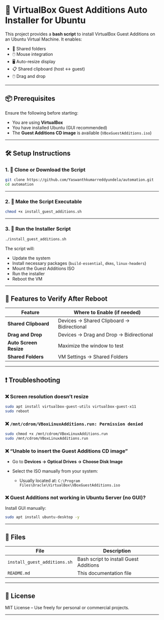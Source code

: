 # 🚀 VirtualBox Guest Additions Auto Installer for Ubuntu

This project provides a **bash script** to install VirtualBox Guest Additions on an Ubuntu Virtual Machine. It enables:

- 📂 Shared folders
- 🖱️ Mouse integration
- 🖥️ Auto-resize display
- 📋 Shared clipboard (host ↔ guest)
- 🖱️ Drag and drop

---

## 📦 Prerequisites

Ensure the following before starting:

- You are using **VirtualBox**
- You have installed Ubuntu (GUI recommended)
- The **Guest Additions CD image** is available (`VBoxGuestAdditions.iso`)

---

## 🛠️ Setup Instructions

### 1. 📁 Clone or Download the Script

```bash
git clone https://github.com/Yaswanthkumarreddyundela/automation.git
cd automation
````

---

### 2. 🧾 Make the Script Executable

```bash
chmod +x install_guest_additions.sh
```

---

### 3. 🚀 Run the Installer Script

```bash
./install_guest_additions.sh
```

The script will:

* Update the system
* Install necessary packages (`build-essential`, `dkms`, `linux-headers`)
* Mount the Guest Additions ISO
* Run the installer
* Reboot the VM

---

## 🧪 Features to Verify After Reboot

| Feature                | Where to Enable (if needed)                |
| ---------------------- | ------------------------------------------ |
| **Shared Clipboard**   | Devices → Shared Clipboard → Bidirectional |
| **Drag and Drop**      | Devices → Drag and Drop → Bidirectional    |
| **Auto Screen Resize** | Maximize the window to test                |
| **Shared Folders**     | VM Settings → Shared Folders               |

---

## ❗ Troubleshooting

### ❌ Screen resolution doesn’t resize

```bash
sudo apt install virtualbox-guest-utils virtualbox-guest-x11
sudo reboot
```

### ❌ `/mnt/cdrom/VBoxLinuxAdditions.run: Permission denied`

```bash
sudo chmod +x /mnt/cdrom/VBoxLinuxAdditions.run
sudo /mnt/cdrom/VBoxLinuxAdditions.run
```

### ❌ “Unable to insert the Guest Additions CD image”

* Go to **Devices → Optical Drives → Choose Disk Image**
* Select the ISO manually from your system:

  * Usually located at:
    `C:\Program Files\Oracle\VirtualBox\VBoxGuestAdditions.iso`

### ❌ Guest Additions not working in Ubuntu Server (no GUI)?

Install GUI manually:

```bash
sudo apt install ubuntu-desktop -y
```

---

## 📁 Files

| File                         | Description                            |
| ---------------------------- | -------------------------------------- |
| `install_guest_additions.sh` | Bash script to install Guest Additions |
| `README.md`                  | This documentation file                |

---

## 📜 License

MIT License – Use freely for personal or commercial projects.

---


